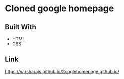 # Cloned google homepage

## Built With
  - HTML
  - CSS
  
## Link
  https://varsharajs.github.io/Googlehomepage.github.io/
